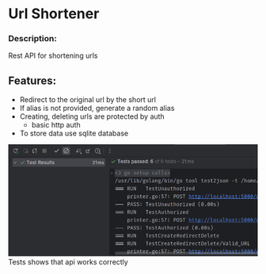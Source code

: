 # Url Shortener
### Description:
Rest API for shortening urls


## Features:
- Redirect to the original url by the short url
- If alias is not provided, generate a random alias
- Creating, deleting urls are protected by auth
  - basic http auth
- To store data use sqlite database

![img.png](img.png)
Tests shows that api works correctly